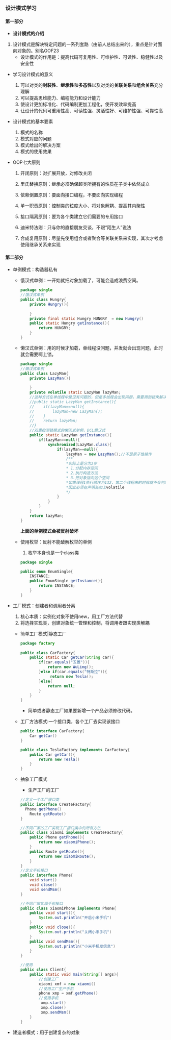 ### 设计模式学习

#### 第一部分

- **设计模式的介绍**

1. 设计模式是解决特定问题的一系列套路（由前人总结出来的），重点是针对面向对象的。别名GOF23
   - 设计模式的作用是：提高代码可复用性、可维护性、可读性、稳健性以及安全性

- 学习设计模式的意义
  1. 可以对类的**封装性**、**继承性**和**多态性**以及对类的**关联关系**和**组合关系**充分理解
  2. 可以提高思维能力、编程能力和设计能力
  3. 使设计更加标准化、代码编制更加工程化，使开发效率提高
  4. 让设计的代码可重用性高、可读性强、灵活性好、可维护性强、可靠性高

- 设计模式的基本要素
  1. 模式的名称
  2. 模式对应的问题
  3. 模式给出的解决方案
  4. 模式的使用效果

- OOP七大原则
  1. 开闭原则：对扩展开放，对修改关闭
  
  2. 里氏替换原则：继承必须确保超类所拥有的性质在子类中依然成立
  
  3. 依赖倒置原则：要面向接口编程，不要面向实现编程
  
  4. 单一职责原则：控制类的粒度大小、将对象解耦、提高其内聚性
  
  5. 接口隔离原则：要为各个类建立它们需要的专用接口
  
  6. 迪米特法则：只与你的直接朋友交谈，不跟“陌生人”说法
  
  7. 合成复用原则：尽量先使用组合或者聚合等关联关系来实现，其次才考虑使用继承关系来实现
  
     

#### 第二部分

- 单例模式：构造器私有

  - 饿汉式单例：一开始就把对象加载了，可能会造成浪费空间。

    ```java
    package single
    //饿汉式单例
    public class Hungry{
        private Hungry(){
            
        }
        private final static Hungry HUNGRY  = new Hungry()
        public static Hungry getInstance(){
            return HUNGRY;
        }
    }
    ```

    

  - 懒汉式单例：用的时候才加载，单线程没问题，并发就会出现问题，此时就会需要啊上锁。

    ```java
    package single
    //懒汉式单例
    public class LazyMan{
        private LazyMan(){
            
        }
        private volatile static LazyMan lazyMan;
        //这种方式在单线程中是没有问题的，但是多线程会出现问题，需要用到锁来解决
        //public static LazyMan getInstance(){
        //    if(lazyMan==null){
        //        lazyMan=new LazyMan();
        //    }
        //    return lazyMan;
        //}
        //双重检测锁模式的懒汉式单例，DCL懒汉式
        public static LazyMan getInstance(){
            if(lazyMan==null){
                synchronized(LazyMan.class){
                    if(lazyMan==null){
                        lazyMan = new LazyMan();//不是原子性操作
                        /**
                        *实际上是分为3步
                        * 1.分配内存空间
                        * 2.执行构造方法
                        * 3.把对象指向这个空间
                        *如果线程1执行顺序为132，第二个线程来的时候就不会判断为等于null就会出现问题
                        *因此必须在声明处加上volatile
                        */
                    }
                }
            }
        }
        return lazyMan;
    }    
    ```

    **上面的单例模式会被反射破坏**

  - 使用枚举：反射不能破解枚举的单例

    1. 枚举本身也是一个class类

    ```java
    package single
    
    public enum EnumSingle{
        INSTANCE;
        public EnumSingle getInstance(){
            return INSTANCE;
        }
    }
    ```

    

- 工厂模式：创建者和调用者分离

  1. 核心本质：实例化对象不使用new，用工厂方法代替
  2. 将选择实现类，创建对象统一管理和控制，将调用者跟实现类解耦

  - 简单工厂模式|静态工厂

    ```java
    package factory
        
    public class CarFactory{
        public static Car getCar(String car){
            if(car.equals("五菱")){
                return new WuLing();
            }else if(car.equals("特斯拉")){
                 return new Tesla();
            }else{
                return null;
            }
        }
    }    
    ```

    - 简单或者静态工厂如果要新增一个产品必须修改代码。

  - 工厂方法模式:一个接口类，各个工厂去实现该接口
  
    ```java
    public interface CarFactory{
        Car getCar()
    }
    
    public class TeslaFactory implements CarFactory{
        public Car getCar(){
            return new Tesla()
        }
    }
    ```
  
  - 抽象工厂模式
  
    - 生产工厂的工厂
  
    ```java
    //定义一个工厂接口类
    public interface CreateFactory{
      Phone getPhone()
        Route getRoute()
    }
    
    //不同厂家的工厂实现工厂接口类中的所有方法
    public class xiaomi implements CreateFactory{
        public Phone getPhone(){
            return new xiaomiPhone();
        }
        public Route getRoute(){
            return new xiaomiRoute();
        }
    }
    //定义手机接口
    public interface Phone{
        void start()
        void close()
        void sendMsm()
    }
    
    //不同厂家实现手机接口
    public class xiaomiPhone implements Phone{
        public void start(){
            System.out.println("开启小米手机")
        }
        public void close(){
            System.out.println("关闭小米手机")
        }
        public void sendMsm(){
            System.out.println("小米手机发信息")
        }
    }
    
    //使用
    public class Client{
        public static void main(String[] args){
            //创建工厂
            xiaomi xmf = new xiaomi()
            //使用工厂生产手机
            phone xmp = xmf.getPhone()
            //使用手机
             xmp.start()
             xmp.close()
             xmp.sendMsm()
        }
    }
    ```
    

- 建造者模式：用于创建复杂的对象

  ```java
  
  ```

  